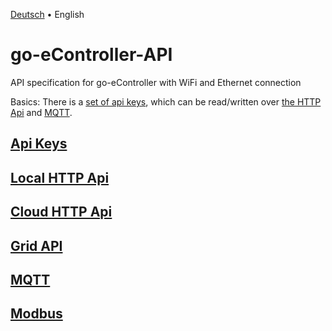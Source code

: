 [Deutsch](introduction-de.md) &bull; English

# go-eController-API
API specification for go-eController with WiFi and Ethernet connection

Basics: There is a [set of api keys](apikeys-en.md), which can be read/written over [the HTTP Api](http-en.md) and [MQTT](mqtt-en.md).

## [Api Keys](apikeys-en.md)

## [Local HTTP Api](http-en.md)

## [Cloud HTTP Api](cloudapi-en.md)

## [Grid API](gridapi-en.md)

## [MQTT](mqtt-en.md)

## [Modbus](modbus-en.md)
